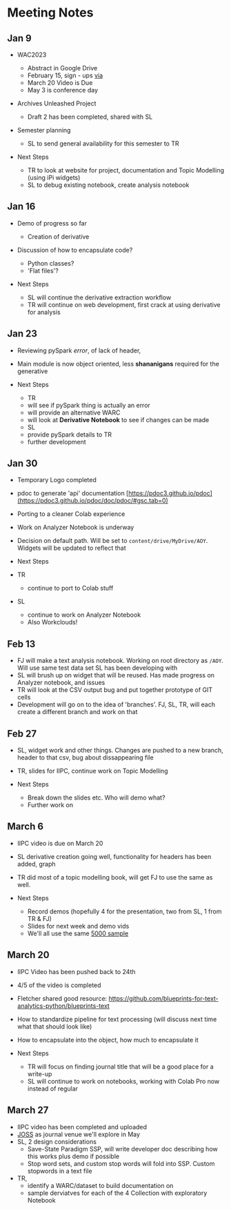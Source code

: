 
# Meeting Notes

## Jan 9

- WAC2023
  - Abstract in Google Drive
  - February 15, sign - ups [via](https://netpreserve.org/ga2023/registration/)
  - March 20 Video is Due
  - May 3 is conference day

- Archives Unleashed Project
  - Draft 2 has been completed, shared with SL

- Semester planning
  - SL to send general availability for this semester to TR

- Next Steps
  - TR to look at website for project, documentation and Topic Modelling (using iPi widgets)
  - SL to debug existing notebook, create analysis notebook

## Jan 16

- Demo of progress so far
  - Creation of derivative
- Discussion of how to encapsulate code?
  - Python classes?
  - 'Flat files'?

- Next Steps
  - SL will continue the derivative extraction workflow
  - TR will continue on web development, first crack at using derivative for analysis


## Jan 23

- Reviewing pySpark _error_, of lack of header, 
- Main module is now object oriented, less **shananigans** required for the generative

- Next Steps
  - TR
   - will see if pySpark thing is actually an error
   - will provide an alternative WARC
   - will look at **Derivative Notebook** to see if changes can be made
  - SL
   - provide pySpark details to TR
   - further development

## Jan 30

 - Temporary Logo completed
 - pdoc to generate 'api' documentation [https://pdoc3.github.io/pdoc](https://pdoc3.github.io/pdoc/doc/pdoc/#gsc.tab=0)
 - Porting to a cleaner Colab experience
 - Work on Analyzer Notebook is underway
 - Decision on default path. Will be set to `content/drive/MyDrive/AOY`. Widgets will be updated to reflect that


 - Next Steps
  - TR
    - continue to port to Colab stuff
  - SL
    - continue to work on Analyzer Notebook
    - Also Workclouds!

## Feb 13

- FJ will make a text analysis notebook. Working on root directory as `/AOY`. Will use same test data set SL has been developing with
- SL will brush up on widget that will be reused. Has made progress on Analyzer notebook, and issues
- TR will look at the CSV output bug and put together prototype of GIT cells
- Development will go on to the idea of 'branches'. FJ, SL, TR, will each create a different branch and work on that 


## Feb 27
 
 - SL, widget work and other things. Changes are pushed to a new branch, header to that csv, bug about dissappearing file
 - TR, slides for IIPC, continue work on Topic Modelling

- Next Steps
  - Break down the slides etc. Who will demo what?
  - Further work on 

## March 6

  - IIPC video is due on March 20
  - SL derivative creation going well, functionality for headers has been added, graph
  - TR did most of a topic modelling book, will get FJ to use the same as well.

  - Next Steps
    - Record demos (hopefully 4 for the presentation, two from SL, 1 from TR & FJ)
    - Slides for next week and demo vids
    - We'll all use the same [5000 sample](https://raw.githubusercontent.com/BrockDSL/ARCH_Data_Explore/main/niagara_sample.csv)

## March 20

  - IIPC Video has been pushed back to 24th
  - 4/5 of the video is completed
  - Fletcher shared good resource: https://github.com/blueprints-for-text-analytics-python/blueprints-text
  - How to standardize pipeline for text processing (will discuss next time what that should look like)
  - How to encapsulate into the object, how much to encapsulate it


  - Next Steps
    - TR will focus on finding journal title that will be a good place for a write-up
    - SL will continue to work on notebooks, working with Colab Pro now instead of regular

## March 27

  - IIPC video has been completed and uploaded
  - [JOSS](https://joss.theoj.org/) as journal venue we'll explore in May
  - SL, 2 design considerations
     - Save-State Paradigm SSP, will write developer doc describing how this works plus demo if possible 
     - Stop word sets, and custom stop words will fold into SSP. Custom stopwords in a text file
  - TR, 
     - identify a WARC/dataset to build documentation on
     - sample derviatves for each of the 4 Collection with exploratory Notebook
